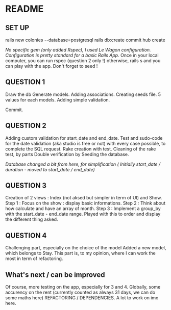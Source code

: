 # README

## SET UP

rails new colonies --database=postgresql
rails db:create
commit
hub create

*No specific gem (only added Rspec), I used Le Wagon configuration.*
*Configuration is pretty standard for a basic Rails App.*
Once in your local computer, you can run rspec (question 2 only !)
otherwise, rails s and you can play with the app.
Don't forget to seed !



## QUESTION 1

Draw the db
Generate models.
Adding associations.
Creating seeds file.
5 values for each models.
Adding simple validation.

Commit.

## QUESTION 2

Adding custom validation for start_date and end_date.
Test and sudo-code for the date validation (aka studio is free or not) with every case possible, to complete the SQL request.
Rake creation with test.
Cleaning of the rake test, by parts
Double verification by Seeding the database.

*Database changed a bit from here, for simplification ( Initially start_date / duration  - moved to start_date / end_date)*

## QUESTION 3

Creation of 2 views : Index (not aksed but simpler in term of UI) and Show.
Step 1 : Focus on the show : display basic informations.
Step 2 : Think about how calculate and have an array of month.
Step 3 : Implement a group_by with the start_date - end_date range.
Played with this to order and display the different thing asked.

## QUESTION 4

Challenging part, especially on the choice of the model
Added a new model, which belongs to Stay.
This part is, to my opinion, where I can work the most in term of refactoring.



## What's next / can be improved

Of course, more testing on the app, especially for 3 and 4.
Globally, some accurency on the rent (currently counted as always 31 days, we can do some maths here)
REFACTORING / DEPENDENCIES. A lot to work on imo here.



